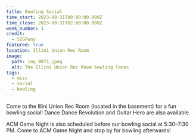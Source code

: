 ```yaml
---
title: Bowling Social
time_start: 2023-08-31T00:00:00.000Z
time_close: 2023-08-31T02:00:00.000Z
week_number: 1
credit:
  - SIGPwny
featured: true
location: Illini Union Rec Room
image:
  path: img_0071.jpeg
  alt: The Illini Union Rec Room bowling lanes
tags:
  - misc
  - social
  - bowling
---
```

Come to the Illini Union Rec Room (located in the basement) for a fun bowling social! Dance Dance Revolution and Guitar Hero are also available.

ACM Game Night is also scheduled before our bowling social at 5:30–7:30 PM. Come to ACM Game Night and stop by for bowling afterwards!